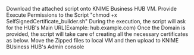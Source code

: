 Download the attached script onto KNIME Business HUB VM.
Provide Execute Permissions to the Script "chmod +x SelfSignedCertificate_builder.sh"
During the execution, the script will ask for the HUB's Main URL(Example: hub.example.com)
Once the Domain is provided, the script will take care of creating all the necessary certificates as below.
Move the Zipped files to local VM and then upload to KNIME BUsiness HUB's Admin console
